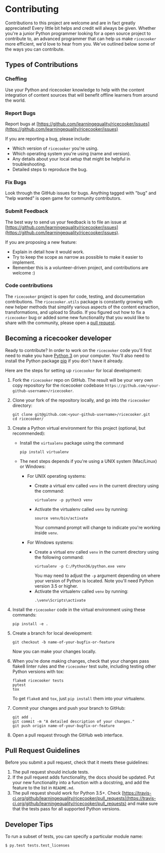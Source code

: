 Contributing
============

Contributions to this project are welcome and are in fact greatly appreciated!
Every little bit helps and credit will always be given. Whether you're a junior
Python programmer looking for a open source project to contribute to, an advanced
programmer that can help us make `ricecooker` more efficient, we'd love to hear
from you. We've outlined below some of the ways you can contribute.


Types of Contributions
----------------------

### Cheffing

Use your Python and ricecooker knowledge to help with the content integration of
content sources that will benefit offline learners from around the world.


### Report Bugs
Report bugs at [https://github.com/learningequality/ricecooker/issues](https://github.com/learningequality/ricecooker/issues)

If you are reporting a bug, please include:

* Which version of `ricecooker` you're using.
* Which operating system you're using (name and version).
* Any details about your local setup that might be helpful in troubleshooting.
* Detailed steps to reproduce the bug.


### Fix Bugs

Look through the GitHub issues for bugs. Anything tagged with "bug" and
"help wanted" is open game for community contributors.


### Submit Feedback

The best way to send us your feedback is to file an issue at
[https://github.com/learningequality/ricecooker/issues](https://github.com/learningequality/ricecooker/issues).

If you are proposing a new feature:

* Explain in detail how it would work.
* Try to keep the scope as narrow as possible to make it easier to implement.
* Remember this is a volunteer-driven project, and contributions are welcome :)


### Code contributions

The `ricecooker` project is open for code, testing, and documentation contributions.
The `ricecooker.utils` package is constantly growing with new helper methods that
simplify various aspects of the content extraction, transformations, and upload to Studio.
If you figured out how to fix a `ricecooker` bug or added some new functionality
that you would like to share with the community, please open a
[pull request](https://github.com/learningequality/ricecooker/pulls).




Becoming a ricecooker developer
-------------------------------

Ready to contribute? In order to work on the `ricecooker` code you'll first need
to make you have [Python 3](https://www.python.org/downloads/) on your computer.
You'll also need to install the Python package [pip](https://pypi.org/project/pip/)
if you don't have it already.

Here are the steps for setting up `ricecooker` for local development:

1. Fork the `ricecooker` repo on GitHub.
   The result will be your very own copy repository for the ricecooker
   codebase `https://github.com/<your-github-username>/ricecooker`.
2. Clone your fork of the repository locally, and go into the `ricecooker` directory:

    ```
    git clone git@github.com:<your-github-username>/ricecooker.git
    cd ricecooker/
    ```

3. Create a Python virtual environment for this project (optional, but recommended):

   * Install the `virtualenv` package using the command
     ```
     pip install virtualenv
     ```

   * The next steps depends if you're using a UNIX system (Mac/Linux) or Windows:
      * For UNIX operating systems:
         * Create a virtual env called `venv` in the current directory using the
           command:
           ```
           virtualenv -p python3 venv
           ```
         * Activate the virtualenv called `venv` by running:
           ```
           source venv/bin/activate
           ```
           Your command prompt will change to indicate you're working inside `venv`.

      * For Windows systems:
         * Create a virtual env called `venv` in the current directory using the
           following command:
           ```
           virtualenv -p C:/Python36/python.exe venv
           ```
           You may need to adjust the `-p` argument depending on where your version
           of Python is located. Note you'll need Python version 3.5 or higher.
         * Activate the virtualenv called `venv` by running:
           ```
           .\venv\Scripts\activate
           ```

4. Install the `ricecooker` code in the virtual environment using these commands:

    ```
    pip install -e .
    ```


5. Create a branch for local development:

    ```
    git checkout -b name-of-your-bugfix-or-feature
    ```

   Now you can make your changes locally.


6. When you're done making changes, check that your changes pass flake8 linter rules
   and the `ricecooker` test suite, including testing other Python versions with tox:

    ```
    flake8 ricecooker tests
    pytest
    tox
    ```

   To get `flake8` and `tox`, just `pip install` them into your virtualenv.


7. Commit your changes and push your branch to GitHub:

    ```
    git add .
    git commit -m "A detailed description of your changes."
    git push origin name-of-your-bugfix-or-feature
    ```


8. Open a pull request through the GitHub web interface.




Pull Request Guidelines
-----------------------

Before you submit a pull request, check that it meets these guidelines:

1. The pull request should include tests.
2. If the pull request adds functionality, the docs should be updated. Put
   your new functionality into a function with a docstring, and add the
   feature to the list in `README.md`.
3. The pull request should work for Python 3.5+. Check
   [https://travis-ci.org/github/learningequality/ricecooker/pull_requests](https://travis-ci.org/github/learningequality/ricecooker/pull_requests)
   and make sure that the tests pass for all supported Python versions.





Developer Tips
--------------

To run a subset of tests, you can specify a particular module name:

```
$ py.test tests.test_licenses
```
